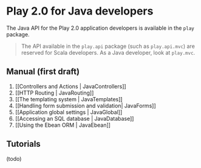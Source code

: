 # Play 2.0 for Java developers

The Java API for the Play 2.0 application developers is available in the `play` package. 

> The API available in the `play.api` package (such as `play.api.mvc`) are reserved for Scala developers. As a Java developer, look at `play.mvc`.

## Manual (first draft)

1. [[Controllers and Actions | JavaControllers]]
2. [[HTTP Routing | JavaRouting]]
3. [[The templating system | JavaTemplates]]
4. [[Handling form submission and validation| JavaForms]]
5. [[Application global settings | JavaGlobal]]
6. [[Accessing an SQL database | JavaDatabase]]
7. [[Using the Ebean ORM | JavaEbean]]

## Tutorials

(todo)
